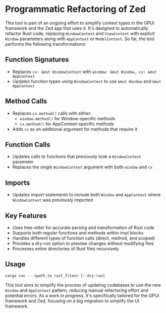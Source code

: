 # Programmatic Refactoring of Zed

This tool is part of an ongoing effort to simplify context types in the GPUI framework and the Zed app that uses it. It's designed to automatically refactor Rust code, replacing `WindowContext` and `ViewContext` with explicit `Window` parameters along with `AppContext` or `ModelContext`. So far, the tool performs the following transformations:

## Function Signatures
- Replaces `cx: &mut WindowContext` with `window: &mut Window, cx: &mut AppContext`
- Updates function types using `WindowContext` to use `&mut Window` and `&mut AppContext`

## Method Calls
- Replaces `cx.method()` calls with either:
  - `window.method()` for Window-specific methods
  - `cx.method()` for AppContext-specific methods
- Adds `cx` as an additional argument for methods that require it

## Function Calls
- Updates calls to functions that previously took a `WindowContext` parameter
- Replaces the single `WindowContext` argument with both `window` and `cx`

## Imports
- Updates import statements to include both `Window` and `AppContext` where `WindowContext` was previously imported

## Key Features
- Uses tree-sitter for accurate parsing and transformation of Rust code
- Supports both regular functions and methods within impl blocks
- Handles different types of function calls (direct, method, and scoped)
- Provides a dry-run option to preview changes without modifying files
- Processes entire directories of Rust files recursively

## Usage
```
cargo run -- <path_to_rust_files> [--dry-run]
```

This tool aims to simplify the process of updating codebases to use the new `Window` and `AppContext` pattern, reducing manual refactoring effort and potential errors. As a work in progress, it's specifically tailored for the GPUI framework and Zed, focusing on a big migration to simplify the UI framework.
